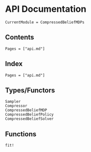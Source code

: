 # API Documentation

```@meta
CurrentModule = CompressedBeliefMDPs
```

## Contents

```@contents
Pages = ["api.md"]
```

## Index

```@index
Pages = ["api.md"]
```

## Types/Functors

```@docs
Sampler
Compressor
CompressedBeliefMDP
CompressedBeliefPolicy
CompressedBeliefSolver
```

## Functions

```@docs
fit!
```


